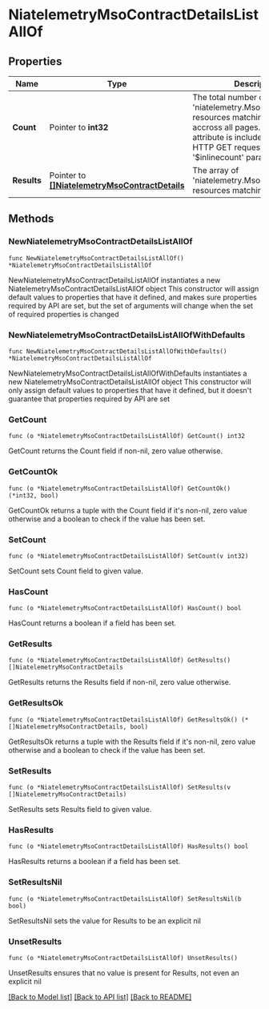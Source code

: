 # NiatelemetryMsoContractDetailsListAllOf

## Properties

Name | Type | Description | Notes
------------ | ------------- | ------------- | -------------
**Count** | Pointer to **int32** | The total number of &#39;niatelemetry.MsoContractDetails&#39; resources matching the request, accross all pages. The &#39;Count&#39; attribute is included when the HTTP GET request includes the &#39;$inlinecount&#39; parameter. | [optional] 
**Results** | Pointer to [**[]NiatelemetryMsoContractDetails**](NiatelemetryMsoContractDetails.md) | The array of &#39;niatelemetry.MsoContractDetails&#39; resources matching the request. | [optional] 

## Methods

### NewNiatelemetryMsoContractDetailsListAllOf

`func NewNiatelemetryMsoContractDetailsListAllOf() *NiatelemetryMsoContractDetailsListAllOf`

NewNiatelemetryMsoContractDetailsListAllOf instantiates a new NiatelemetryMsoContractDetailsListAllOf object
This constructor will assign default values to properties that have it defined,
and makes sure properties required by API are set, but the set of arguments
will change when the set of required properties is changed

### NewNiatelemetryMsoContractDetailsListAllOfWithDefaults

`func NewNiatelemetryMsoContractDetailsListAllOfWithDefaults() *NiatelemetryMsoContractDetailsListAllOf`

NewNiatelemetryMsoContractDetailsListAllOfWithDefaults instantiates a new NiatelemetryMsoContractDetailsListAllOf object
This constructor will only assign default values to properties that have it defined,
but it doesn't guarantee that properties required by API are set

### GetCount

`func (o *NiatelemetryMsoContractDetailsListAllOf) GetCount() int32`

GetCount returns the Count field if non-nil, zero value otherwise.

### GetCountOk

`func (o *NiatelemetryMsoContractDetailsListAllOf) GetCountOk() (*int32, bool)`

GetCountOk returns a tuple with the Count field if it's non-nil, zero value otherwise
and a boolean to check if the value has been set.

### SetCount

`func (o *NiatelemetryMsoContractDetailsListAllOf) SetCount(v int32)`

SetCount sets Count field to given value.

### HasCount

`func (o *NiatelemetryMsoContractDetailsListAllOf) HasCount() bool`

HasCount returns a boolean if a field has been set.

### GetResults

`func (o *NiatelemetryMsoContractDetailsListAllOf) GetResults() []NiatelemetryMsoContractDetails`

GetResults returns the Results field if non-nil, zero value otherwise.

### GetResultsOk

`func (o *NiatelemetryMsoContractDetailsListAllOf) GetResultsOk() (*[]NiatelemetryMsoContractDetails, bool)`

GetResultsOk returns a tuple with the Results field if it's non-nil, zero value otherwise
and a boolean to check if the value has been set.

### SetResults

`func (o *NiatelemetryMsoContractDetailsListAllOf) SetResults(v []NiatelemetryMsoContractDetails)`

SetResults sets Results field to given value.

### HasResults

`func (o *NiatelemetryMsoContractDetailsListAllOf) HasResults() bool`

HasResults returns a boolean if a field has been set.

### SetResultsNil

`func (o *NiatelemetryMsoContractDetailsListAllOf) SetResultsNil(b bool)`

 SetResultsNil sets the value for Results to be an explicit nil

### UnsetResults
`func (o *NiatelemetryMsoContractDetailsListAllOf) UnsetResults()`

UnsetResults ensures that no value is present for Results, not even an explicit nil

[[Back to Model list]](../README.md#documentation-for-models) [[Back to API list]](../README.md#documentation-for-api-endpoints) [[Back to README]](../README.md)


